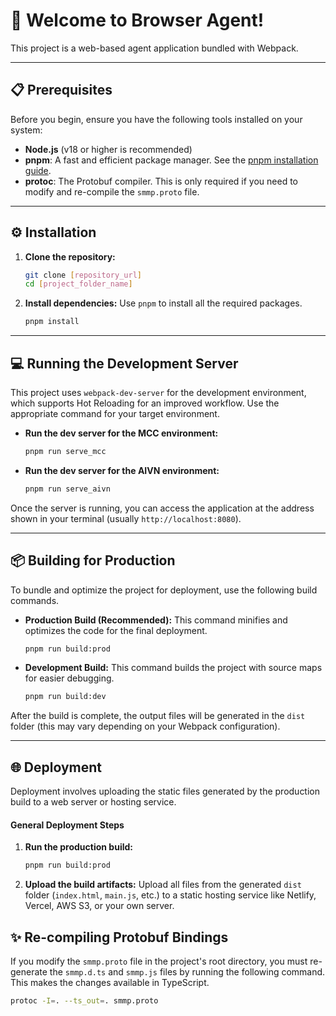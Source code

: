 # 🚀 Welcome to Browser Agent\!

This project is a web-based agent application bundled with Webpack.

-----

## 📋 Prerequisites

Before you begin, ensure you have the following tools installed on your system:

  * **Node.js** (v18 or higher is recommended)
  * **pnpm**: A fast and efficient package manager. See the [pnpm installation guide](https://pnpm.io/installation).
  * **protoc**: The Protobuf compiler. This is only required if you need to modify and re-compile the `smmp.proto` file.

-----

## ⚙️ Installation

1.  **Clone the repository:**

    ```bash
    git clone [repository_url]
    cd [project_folder_name]
    ```

2.  **Install dependencies:**
    Use `pnpm` to install all the required packages.

    ```bash
    pnpm install
    ```

-----

## 💻 Running the Development Server

This project uses `webpack-dev-server` for the development environment, which supports Hot Reloading for an improved workflow. Use the appropriate command for your target environment.

  * **Run the dev server for the MCC environment:**

    ```bash
    pnpm run serve_mcc
    ```

  * **Run the dev server for the AIVN environment:**

    ```bash
    pnpm run serve_aivn
    ```

Once the server is running, you can access the application at the address shown in your terminal (usually `http://localhost:8080`).

-----

## 📦 Building for Production

To bundle and optimize the project for deployment, use the following build commands.

  * **Production Build (Recommended):**
    This command minifies and optimizes the code for the final deployment.

    ```bash
    pnpm run build:prod
    ```

  * **Development Build:**
    This command builds the project with source maps for easier debugging.

    ```bash
    pnpm run build:dev
    ```

After the build is complete, the output files will be generated in the `dist` folder (this may vary depending on your Webpack configuration).

-----

## 🌐 Deployment

Deployment involves uploading the static files generated by the production build to a web server or hosting service.

#### **General Deployment Steps**

1.  **Run the production build:**
    ```bash
    pnpm run build:prod
    ```
2.  **Upload the build artifacts:**
    Upload all files from the generated `dist` folder (`index.html`, `main.js`, etc.) to a static hosting service like Netlify, Vercel, AWS S3, or your own server.

## ✨ Re-compiling Protobuf Bindings

If you modify the `smmp.proto` file in the project's root directory, you must re-generate the `smmp.d.ts` and `smmp.js` files by running the following command. This makes the changes available in TypeScript.

```bash
protoc -I=. --ts_out=. smmp.proto
```